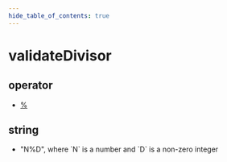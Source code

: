 ```yaml
---
hide_table_of_contents: true
---
```


# validateDivisor

## operator

-   [%](./validatedivisor.md)

## string

-   "N%D", where \`N\` is a number and \`D\` is a non-zero integer
